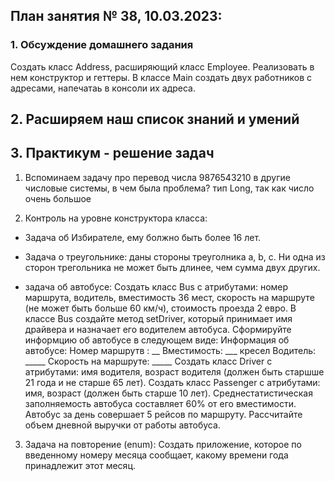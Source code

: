## План занятия № 38, 10.03.2023:

### 1. Обсуждение домашнего задания
Создать класс Address, расширяющий класс Employee.
Реализовать в нем конструктор и геттеры.
В классе Main создать двух работников с адреcами, напечатаь в консоли их адреса.

## 2. Расширяем наш список знаний и умений


## 3. Практикум - решение задач
1. Вспоминаем задачу про перевод числа 9876543210 в другие числовые системы,
в чем была проблема?
тип Long, так как число очень большое 

2. Контроль на уровне конструктора класса:
- Задача об Избирателе, ему болжно быть более 16 лет.

- Задача о треугольнике: даны стороны треуголника a, b, с.
Ни одна из сторон трегольника не может быть длинее, чем сумма двух других. 

- задача об автобусе: 
Создать класс Bus с атрибутами: номер маршрута, водитель, вместимость 36 мест, скорость на маршруте
(не может быть больше 60 км/ч), стоимость проезда 2 евро. В классе Bus создайте метод setDriver, 
который принимает имя драйвера и назначает его водителем автобуса.
Сформируйте информцию об автобусе в следующем виде:
  Информация об автобусе:
  Номер маршрутв : __
  Вместимость: ___ кресел
  Водитель: _____
  Скорость на маршруте: _____
Создать класс Driver с атрибутами: имя водителя, возраст водителя (должен быть старшше 21 года и 
не старше 65 лет). 
Создать класс Passenger с атрибутами: имя, возраст (должен быть старше 10 лет).
Среднестатистическая заполняемость автобуса составляет 60% от его вместимости.
Автобус за день совершает 5 рейсов по маршруту. Рассчитайте объем дневной выручки от работы
автобуса.

3. Задача на повторение (enum):
Создать приложение, которое по введенному номеру месяца сообщает, какому времени года 
принадлежит этот месяц.




